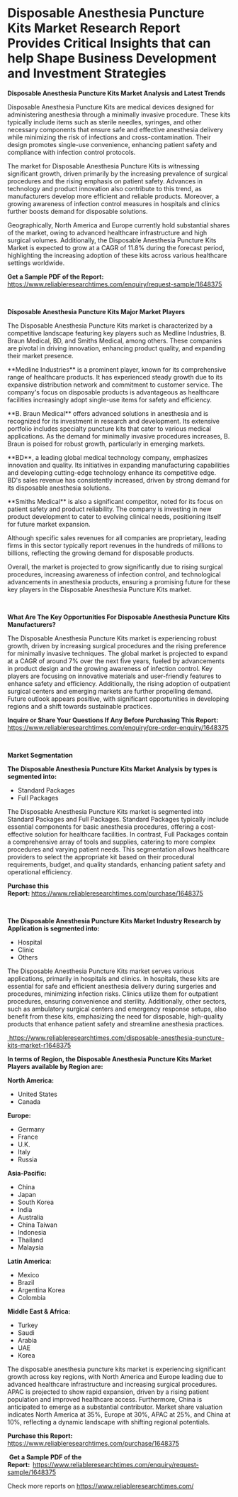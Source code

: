 <p><h1>Disposable Anesthesia Puncture Kits Market Research Report Provides Critical Insights that can help Shape Business Development and Investment Strategies</h1></p><p><strong>Disposable Anesthesia Puncture Kits Market Analysis and Latest Trends</strong></p>
<p><p>Disposable Anesthesia Puncture Kits are medical devices designed for administering anesthesia through a minimally invasive procedure. These kits typically include items such as sterile needles, syringes, and other necessary components that ensure safe and effective anesthesia delivery while minimizing the risk of infections and cross-contamination. Their design promotes single-use convenience, enhancing patient safety and compliance with infection control protocols.</p><p>The market for Disposable Anesthesia Puncture Kits is witnessing significant growth, driven primarily by the increasing prevalence of surgical procedures and the rising emphasis on patient safety. Advances in technology and product innovation also contribute to this trend, as manufacturers develop more efficient and reliable products. Moreover, a growing awareness of infection control measures in hospitals and clinics further boosts demand for disposable solutions.</p><p>Geographically, North America and Europe currently hold substantial shares of the market, owing to advanced healthcare infrastructure and high surgical volumes. Additionally, the Disposable Anesthesia Puncture Kits Market is expected to grow at a CAGR of 11.8% during the forecast period, highlighting the increasing adoption of these kits across various healthcare settings worldwide.</p></p>
<p><strong>Get a Sample PDF of the Report:&nbsp;</strong> <a href="https://www.reliableresearchtimes.com/enquiry/request-sample/1648375?utm_campaign=2252&utm_medium=2&utm_source=Github&utm_content=ia&utm_term=25032025&utm_id=disposable-anesthesia-puncture-kits">https://www.reliableresearchtimes.com/enquiry/request-sample/1648375</a></p>
<p>&nbsp;</p>
<p><strong>Disposable Anesthesia Puncture Kits Major Market Players</strong></p>
<p><p>The Disposable Anesthesia Puncture Kits market is characterized by a competitive landscape featuring key players such as Medline Industries, B. Braun Medical, BD, and Smiths Medical, among others. These companies are pivotal in driving innovation, enhancing product quality, and expanding their market presence.</p><p>**Medline Industries** is a prominent player, known for its comprehensive range of healthcare products. It has experienced steady growth due to its expansive distribution network and commitment to customer service. The company's focus on disposable products is advantageous as healthcare facilities increasingly adopt single-use items for safety and efficiency. </p><p>**B. Braun Medical** offers advanced solutions in anesthesia and is recognized for its investment in research and development. Its extensive portfolio includes specialty puncture kits that cater to various medical applications. As the demand for minimally invasive procedures increases, B. Braun is poised for robust growth, particularly in emerging markets.</p><p>**BD**, a leading global medical technology company, emphasizes innovation and quality. Its initiatives in expanding manufacturing capabilities and developing cutting-edge technology enhance its competitive edge. BD's sales revenue has consistently increased, driven by strong demand for its disposable anesthesia solutions.</p><p>**Smiths Medical** is also a significant competitor, noted for its focus on patient safety and product reliability. The company is investing in new product development to cater to evolving clinical needs, positioning itself for future market expansion.</p><p>Although specific sales revenues for all companies are proprietary, leading firms in this sector typically report revenues in the hundreds of millions to billions, reflecting the growing demand for disposable products.</p><p>Overall, the market is projected to grow significantly due to rising surgical procedures, increasing awareness of infection control, and technological advancements in anesthesia products, ensuring a promising future for these key players in the Disposable Anesthesia Puncture Kits market.</p></p>
<p>&nbsp;</p>
<p><strong>What Are The Key Opportunities For Disposable Anesthesia Puncture Kits Manufacturers?</strong></p>
<p><p>The Disposable Anesthesia Puncture Kits market is experiencing robust growth, driven by increasing surgical procedures and the rising preference for minimally invasive techniques. The global market is projected to expand at a CAGR of around 7% over the next five years, fueled by advancements in product design and the growing awareness of infection control. Key players are focusing on innovative materials and user-friendly features to enhance safety and efficiency. Additionally, the rising adoption of outpatient surgical centers and emerging markets are further propelling demand. Future outlook appears positive, with significant opportunities in developing regions and a shift towards sustainable practices.</p></p>
<p><strong>Inquire or Share Your Questions If Any Before Purchasing This Report:</strong> <a href="https://www.reliableresearchtimes.com/enquiry/pre-order-enquiry/1648375?utm_campaign=2252&utm_medium=2&utm_source=Github&utm_content=ia&utm_term=25032025&utm_id=disposable-anesthesia-puncture-kits">https://www.reliableresearchtimes.com/enquiry/pre-order-enquiry/1648375</a></p>
<p>&nbsp;</p>
<p><strong>Market Segmentation</strong></p>
<p><strong>The Disposable Anesthesia Puncture Kits Market Analysis by types is segmented into:</strong></p>
<p><ul><li>Standard Packages</li><li>Full Packages</li></ul></p>
<p><p>The Disposable Anesthesia Puncture Kits market is segmented into Standard Packages and Full Packages. Standard Packages typically include essential components for basic anesthesia procedures, offering a cost-effective solution for healthcare facilities. In contrast, Full Packages contain a comprehensive array of tools and supplies, catering to more complex procedures and varying patient needs. This segmentation allows healthcare providers to select the appropriate kit based on their procedural requirements, budget, and quality standards, enhancing patient safety and operational efficiency.</p></p>
<p><strong>Purchase this Report:&nbsp;</strong><a href="https://www.reliableresearchtimes.com/purchase/1648375?utm_campaign=2252&utm_medium=2&utm_source=Github&utm_content=ia&utm_term=25032025&utm_id=disposable-anesthesia-puncture-kits">https://www.reliableresearchtimes.com/purchase/1648375</a></p>
<p>&nbsp;</p>
<p><strong>The Disposable Anesthesia Puncture Kits Market Industry Research by Application is segmented into:</strong></p>
<p><ul><li>Hospital</li><li>Clinic</li><li>Others</li></ul></p>
<p><p>The Disposable Anesthesia Puncture Kits market serves various applications, primarily in hospitals and clinics. In hospitals, these kits are essential for safe and efficient anesthesia delivery during surgeries and procedures, minimizing infection risks. Clinics utilize them for outpatient procedures, ensuring convenience and sterility. Additionally, other sectors, such as ambulatory surgical centers and emergency response setups, also benefit from these kits, emphasizing the need for disposable, high-quality products that enhance patient safety and streamline anesthesia practices.</p></p>
<p><a href="https://www.reliableresearchtimes.com/disposable-anesthesia-puncture-kits-market-r1648375?utm_campaign=2252&utm_medium=2&utm_source=Github&utm_content=ia&utm_term=25032025&utm_id=disposable-anesthesia-puncture-kits">&nbsp;https://www.reliableresearchtimes.com/disposable-anesthesia-puncture-kits-market-r1648375</a></p>
<p><strong>In terms of Region, the Disposable Anesthesia Puncture Kits Market Players available by Region are:</strong></p>
<p>
    <p> <strong> North America: </strong>
        <ul>
            <li>United States</li>
            <li>Canada</li>
        </ul>
        </p> 
    <p> <strong> Europe: </strong>
        <ul>
            <li>Germany</li>
            <li>France</li>
            <li>U.K.</li>
            <li>Italy</li>
            <li>Russia</li>
        </ul>
        </p> 
    <p> <strong> Asia-Pacific: </strong>
        <ul>
            <li>China</li>
            <li>Japan</li>
            <li>South Korea</li>
            <li>India</li>
            <li>Australia</li>
            <li>China Taiwan</li>
            <li>Indonesia</li>
            <li>Thailand</li>
            <li>Malaysia</li>
        </ul>
        </p> 
    <p> <strong> Latin America: </strong>
        <ul>
            <li>Mexico</li>
            <li>Brazil</li>
            <li>Argentina Korea</li>
            <li>Colombia</li>
        </ul>
        </p> 
    <p> <strong> Middle East & Africa: </strong>
        <ul>
            <li>Turkey</li>
            <li>Saudi</li>
            <li>Arabia</li>
            <li>UAE</li>
            <li>Korea</li>
        </ul>
    </p>
    </p>
<p><p>The disposable anesthesia puncture kits market is experiencing significant growth across key regions, with North America and Europe leading due to advanced healthcare infrastructure and increasing surgical procedures. APAC is projected to show rapid expansion, driven by a rising patient population and improved healthcare access. Furthermore, China is anticipated to emerge as a substantial contributor. Market share valuation indicates North America at 35%, Europe at 30%, APAC at 25%, and China at 10%, reflecting a dynamic landscape with shifting regional potentials.</p></p>
<p><strong>Purchase this Report: </strong><a href="https://www.reliableresearchtimes.com/purchase/1648375?utm_campaign=2252&utm_medium=2&utm_source=Github&utm_content=ia&utm_term=25032025&utm_id=disposable-anesthesia-puncture-kits">https://www.reliableresearchtimes.com/purchase/1648375</a></p>
<p>&nbsp;<strong>Get a Sample PDF of the Report:&nbsp;&nbsp;</strong><a href="https://www.reliableresearchtimes.com/enquiry/request-sample/1648375?utm_campaign=2252&utm_medium=2&utm_source=Github&utm_content=ia&utm_term=25032025&utm_id=disposable-anesthesia-puncture-kits">https://www.reliableresearchtimes.com/enquiry/request-sample/1648375</a></p>
<p><strong></strong></p>
<p>Check more reports on <a href="https://www.reliableresearchtimes.com/?utm_campaign=2252&utm_medium=2&utm_source=Github&utm_content=ia&utm_term=25032025&utm_id=disposable-anesthesia-puncture-kits">https://www.reliableresearchtimes.com/</a></p>